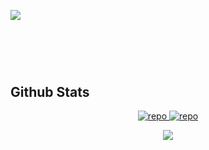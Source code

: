   <img src="https://komarev.com/ghpvc/?username=meigoc&style=for-the-badge&color=red" align="center" /><br>
<br/>  
#

<div align="center">
</div>  
  

<br/>  


## Github Stats  
<p align="center">
<a href="https://github.com/meigoc">
    <img src="http://github-profile-summary-cards.vercel.app/api/cards/stats?username=meigoc&theme=github_dark" alt="repo" />
    <img src="http://github-profile-summary-cards.vercel.app/api/cards/productive-time?username=meigoc&theme=github_dark&utcOffset=+3" alt="repo" />
</a>
<div align="center"><img src="https://github-readme-stats.vercel.app/api?username=meigoc&show_icons=true&count_private=true&hide_border=true" align="center" /></div>  

<br/>  



<br/>   


  

<br/>  


<br />
